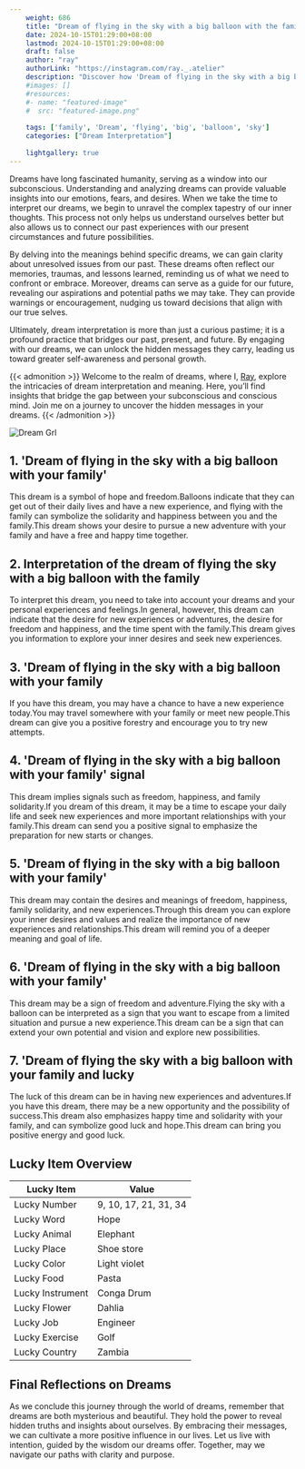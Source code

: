 ```yaml
---
    weight: 686
    title: "Dream of flying in the sky with a big balloon with the family"  # Assuming 'title' column exists
    date: 2024-10-15T01:29:00+08:00
    lastmod: 2024-10-15T01:29:00+08:00
    draft: false
    author: "ray"
    authorLink: "https://instagram.com/ray._.atelier"
    description: "Discover how 'Dream of flying in the sky with a big balloon with the family' can interpret your future and uncover its significant meanings in your life."
    #images: []
    #resources:
    #- name: "featured-image"
    #  src: "featured-image.png"
    
    tags: ['family', 'Dream', 'flying', 'big', 'balloon', 'sky']
    categories: ["Dream Interpretation"]
    
    lightgallery: true
---
```

    
Dreams have long fascinated humanity, serving as a window into our subconscious. Understanding and analyzing dreams can provide valuable insights into our emotions, fears, and desires. When we take the time to interpret our dreams, we begin to unravel the complex tapestry of our inner thoughts. This process not only helps us understand ourselves better but also allows us to connect our past experiences with our present circumstances and future possibilities.

By delving into the meanings behind specific dreams, we can gain clarity about unresolved issues from our past. These dreams often reflect our memories, traumas, and lessons learned, reminding us of what we need to confront or embrace. Moreover, dreams can serve as a guide for our future, revealing our aspirations and potential paths we may take. They can provide warnings or encouragement, nudging us toward decisions that align with our true selves.

Ultimately, dream interpretation is more than just a curious pastime; it is a profound practice that bridges our past, present, and future. By engaging with our dreams, we can unlock the hidden messages they carry, leading us toward greater self-awareness and personal growth.

{{< admonition >}}
Welcome to the realm of dreams, where I, [Ray](https://instagram.com/ray._.atelier), explore the intricacies of dream interpretation and meaning. Here, you’ll find insights that bridge the gap between your subconscious and conscious mind. Join me on a journey to uncover the hidden messages in your dreams.
{{< /admonition >}}

![Dream Grl](https://cdn.pixabay.com/photo/2017/11/02/03/35/gothic-2910057_1280.jpg "Dream Grl")

## 1. 'Dream of flying in the sky with a big balloon with your family'
This dream is a symbol of hope and freedom.Balloons indicate that they can get out of their daily lives and have a new experience, and flying with the family can symbolize the solidarity and happiness between you and the family.This dream shows your desire to pursue a new adventure with your family and have a free and happy time together.

## 2. Interpretation of the dream of flying the sky with a big balloon with the family
To interpret this dream, you need to take into account your dreams and your personal experiences and feelings.In general, however, this dream can indicate that the desire for new experiences or adventures, the desire for freedom and happiness, and the time spent with the family.This dream gives you information to explore your inner desires and seek new experiences.

## 3. 'Dream of flying in the sky with a big balloon with your family
If you have this dream, you may have a chance to have a new experience today.You may travel somewhere with your family or meet new people.This dream can give you a positive forestry and encourage you to try new attempts.

## 4. 'Dream of flying in the sky with a big balloon with your family' signal
This dream implies signals such as freedom, happiness, and family solidarity.If you dream of this dream, it may be a time to escape your daily life and seek new experiences and more important relationships with your family.This dream can send you a positive signal to emphasize the preparation for new starts or changes.

## 5. 'Dream of flying in the sky with a big balloon with your family'
This dream may contain the desires and meanings of freedom, happiness, family solidarity, and new experiences.Through this dream you can explore your inner desires and values and realize the importance of new experiences and relationships.This dream will remind you of a deeper meaning and goal of life.

## 6. 'Dream of flying in the sky with a big balloon with your family'
This dream may be a sign of freedom and adventure.Flying the sky with a balloon can be interpreted as a sign that you want to escape from a limited situation and pursue a new experience.This dream can be a sign that can extend your own potential and vision and explore new possibilities.

## 7. 'Dream of flying the sky with a big balloon with your family and lucky
The luck of this dream can be in having new experiences and adventures.If you have this dream, there may be a new opportunity and the possibility of success.This dream also emphasizes happy time and solidarity with your family, and can symbolize good luck and hope.This dream can bring you positive energy and good luck.

## Lucky Item Overview
| Lucky Item          | Value              |
|---------------|--------------------|
| Lucky Number        | 9, 10, 17, 21, 31, 34  |
| Lucky Word          | Hope |
| Lucky Animal        | Elephant |
| Lucky Place         | Shoe store     |
| Lucky Color         | Light violet     |
| Lucky Food          | Pasta      |
| Lucky Instrument    | Conga Drum |
| Lucky Flower        | Dahlia    |
| Lucky Job           | Engineer       |
| Lucky Exercise      | Golf  |
| Lucky Country       | Zambia    |


##  Final Reflections on Dreams

As we conclude this journey through the world of dreams, remember that dreams are both mysterious and beautiful. They hold the power to reveal hidden truths and insights about ourselves. By embracing their messages, we can cultivate a more positive influence in our lives. Let us live with intention, guided by the wisdom our dreams offer. Together, may we navigate our paths with clarity and purpose.
